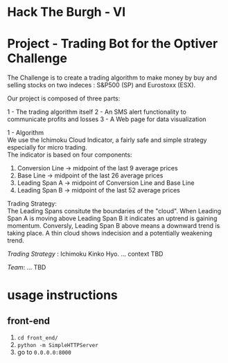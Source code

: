 # Hack The Burgh - VI
# Project - Trading Bot for the Optiver Challenge

The Challenge is to create a trading algorithm to make money by buy and selling stocks on two indeces : S&P500 (SP) and Eurostoxx (ESX).

Our project is composed of three parts:

1 - The trading algorithm itself
2 - An SMS alert functionality to communicate profits and losses
3 - A Web page for data visualization


1 - Algorithm  
We use the Ichimoku Cloud Indicator, a fairly safe and simple strategy especially for micro trading.  
The indicator is based on four components:  
1) Conversion Line -> midpoint of the last 9 average prices  
2) Base Line -> midpoint of the last 26 average prices  
3) Leading Span A -> midpoint of Conversion Line and Base Line  
4) Leading Span B -> midpoint of the last 52 average prices  

Trading Strategy:  
The Leading Spans consitute the boundaries of the "cloud". When Leading Span A is moving above Leading Span B it indicates an uptrend is gaining momentum. Conversly, Leading Span B above means a downward trend is taking place. A thin cloud shows indecision and a potentially weakening trend.



*Trading Strategy* : Ichimoku Kinko Hyo. ... context TBD


*Team*: ... TBD

# usage instructions

## front-end
1) `cd front_end/`
2) `python -m SimpleHTTPServer`
3) go to `0.0.0.0:8000`
